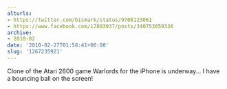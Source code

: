 ```yaml
---
alturls:
- https://twitter.com/bismark/status/9708123061
- https://www.facebook.com/17803937/posts/340753659336
archive:
- 2010-02
date: '2010-02-27T01:58:41+00:00'
slug: '1267235921'
---
```


Clone of the Atari 2600 game Warlords for the iPhone is underway... I have a bouncing ball on the screen!

